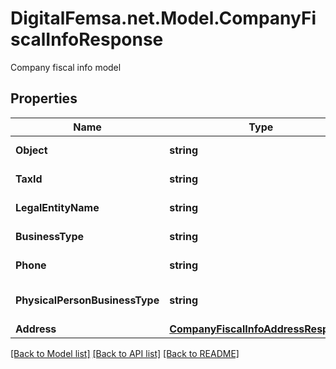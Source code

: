 # DigitalFemsa.net.Model.CompanyFiscalInfoResponse
Company fiscal info model

## Properties

Name | Type | Description | Notes
------------ | ------------- | ------------- | -------------
**Object** | **string** | The resource&#39;s type | [optional] 
**TaxId** | **string** | Tax ID of the company | [optional] 
**LegalEntityName** | **string** | Legal name of the company | [optional] 
**BusinessType** | **string** | Business type of the company | [optional] 
**Phone** | **string** | Phone number of the company | [optional] 
**PhysicalPersonBusinessType** | **string** | Business type if &#39;persona_fisica&#39; | [optional] 
**Address** | [**CompanyFiscalInfoAddressResponse**](CompanyFiscalInfoAddressResponse.md) |  | [optional] 

[[Back to Model list]](../README.md#documentation-for-models) [[Back to API list]](../README.md#documentation-for-api-endpoints) [[Back to README]](../README.md)


